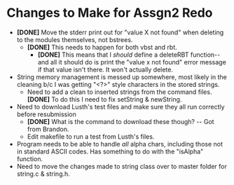 # Changes to Make for Assgn2 Redo+ **[DONE]** Move the stderr print out for "value X not found" when deleting to the modules themselves, not bstrees.  + **[DONE]** This needs to happen for both vbst and rbt.    + **[DONE]** This means that I *should* define a deleteRBT function-- and all it should do is print the "value x not found" error message if that value isn't there.  It won't actually delete.+ String memory management is messed up somewhere, most likely in the cleaning b/c I was getting "<?>" style characters in the stored strings.  + Need to add a clean to inserted strings from the command files.  **[DONE]** To do this I need to fix setString & newString.+ Need to download Lusth's test files and make sure they all run correctly before resubmission  + **[DONE]** What is the command to download these though? -- Got from Brandon.  + Edit makefile to run a test from Lusth's files.+ Program needs to be able to handle *all* alpha chars, including those not in standard ASCII codes.  Has something to do with the "isAlpha" function.+ Need to move the changes made to string class over to master folder for string.c & string.h.